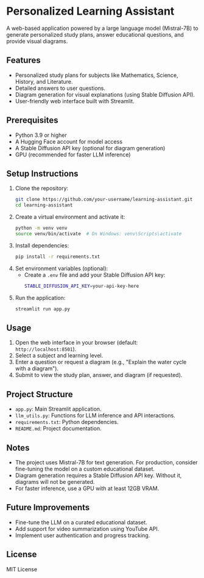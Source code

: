 # Personalized Learning Assistant

A web-based application powered by a large language model (Mistral-7B) to generate personalized study plans, answer educational questions, and provide visual diagrams.

## Features
- Personalized study plans for subjects like Mathematics, Science, History, and Literature.
- Detailed answers to user questions.
- Diagram generation for visual explanations (using Stable Diffusion API).
- User-friendly web interface built with Streamlit.

## Prerequisites
- Python 3.9 or higher
- A Hugging Face account for model access
- A Stable Diffusion API key (optional for diagram generation)
- GPU (recommended for faster LLM inference)

## Setup Instructions
1. Clone the repository:
   ```bash
   git clone https://github.com/your-username/learning-assistant.git
   cd learning-assistant
   ```
2. Create a virtual environment and activate it:
   ```bash
   python -m venv venv
   source venv/bin/activate  # On Windows: venv\Scripts\activate
   ```
3. Install dependencies:
   ```bash
   pip install -r requirements.txt
   ```
4. Set environment variables (optional):
   - Create a `.env` file and add your Stable Diffusion API key:
     ```bash
     STABLE_DIFFUSION_API_KEY=your-api-key-here
     ```
5. Run the application:
   ```bash
   streamlit run app.py
   ```

## Usage
1. Open the web interface in your browser (default: `http://localhost:8501`).
2. Select a subject and learning level.
3. Enter a question or request a diagram (e.g., "Explain the water cycle with a diagram").
4. Submit to view the study plan, answer, and diagram (if requested).

## Project Structure
- `app.py`: Main Streamlit application.
- `llm_utils.py`: Functions for LLM inference and API interactions.
- `requirements.txt`: Python dependencies.
- `README.md`: Project documentation.

## Notes
- The project uses Mistral-7B for text generation. For production, consider fine-tuning the model on a custom educational dataset.
- Diagram generation requires a Stable Diffusion API key. Without it, diagrams will not be generated.
- For faster inference, use a GPU with at least 12GB VRAM.

## Future Improvements
- Fine-tune the LLM on a curated educational dataset.
- Add support for video summarization using YouTube API.
- Implement user authentication and progress tracking.

## License
MIT License